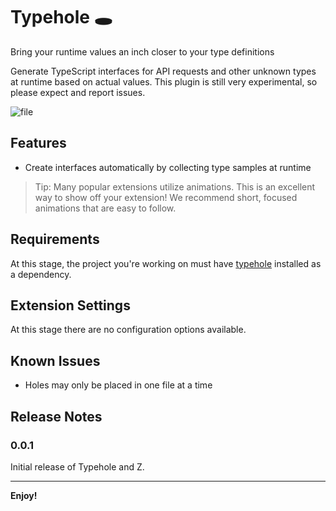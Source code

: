 # Typehole 🕳

Bring your runtime values an inch closer to your type definitions

Generate TypeScript interfaces for API requests and other unknown types at runtime based on actual values. This plugin is still very experimental, so please expect and report issues.

![file](https://user-images.githubusercontent.com/1206987/115986088-5646a280-a5b7-11eb-841c-90ab6e10198a.gif)

## Features

- Create interfaces automatically by collecting type samples at runtime


> Tip: Many popular extensions utilize animations. This is an excellent way to show off your extension! We recommend short, focused animations that are easy to follow.

## Requirements

At this stage, the project you're working on must have [typehole](https://www.npmjs.com/package/typehole) installed as a dependency.

## Extension Settings

At this stage there are no configuration options available.

## Known Issues

- Holes may only be placed in one file at a time

## Release Notes

### 0.0.1

Initial release of Typehole
and Z.

---

**Enjoy!**
